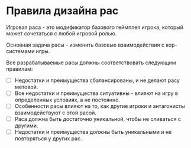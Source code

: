 # Правила дизайна рас
Игровая раса - это модификатор базового геймплея игрока, который может сочетаться с любой игровой ролью.

Основная задача расы - изменить базовые взаимодействия с кор-системами игры.

Все разрабатываемые расы должны соответствовать следующим правилам:

- [ ] Недостатки и преимущества сбалансированы, и не делают расу метовой.
- [ ] Все недостатки и преимущества ситуативны - влияют на игру в определенных условиях, а не постоянно.
- [ ] Особенности расы влияют на то, как другие игроки и антагонисты взаимодействуют с этой расой.
- [ ] Раса должна быть достаточно уникальной, чтобы не сливаться с другими.
- [ ] Недостатки и преимущества должны быть уникальными и не повторяться у других рас.